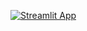 [![Streamlit App](https://static.streamlit.io/badges/streamlit_badge_black_white.svg)]([URL_TO_YOUR_APP]([https://place-du-marche.streamlit.app](https://rp9dafzjuqnmzfyyvzrxj4.streamlit.app/)/))
